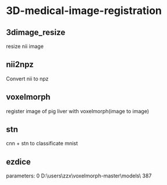 # 3D-medical-image-registration
## 3dimage_resize
resize nii image
## nii2npz 
Convert nii to npz
## voxelmorph
register image of pig liver with voxelmorph(image to image)
## stn
cnn + stn to classificate mnist
## ezdice
parameters:
0 D:\users\zzx\voxelmorph-master\models\ 387
